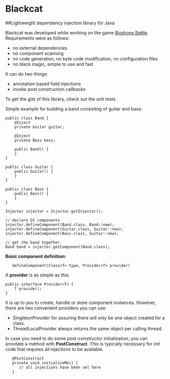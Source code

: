 # Blackcat
##Lightweight dependency injection library for Java

Blackcat was developed while working on the game [Biodrone Battle](http://www.biodronebattle.com).
Requirements were as follows:
* no external dependencies
* no component scanning
* no code generation, no byte code modification, no configuration files
* no black magic, simple to use and fast

It can do two things:
* annotation based field injections
* invoke post construction callbacks

To get the gist of this library, check out the unit tests.

Simple example for building a band consisting of guitar and bass:
```
public class Band {
	@Inject
	private Guitar guitar;

	@Inject
	private Bass bass;

	public Band() {
	}
}

public class Guitar {
	public Guitar() {
	}
}

public class Bass {
	public Bass() {
	}
}
```
```
Injector injector = Injector.getInjector();

// declare DI components
injector.defineComponent(Band.class, Band::new);
injector.defineComponent(Guitar.class, Guitar::new);
injector.defineComponent(Bass.class, Guitar::new);

// get the band together
Band band = injector.getComponent(Band.class);
```

**Basic component definition:**
```
   defineComponent(Class<T> type, Provider<T> provider) 
```
A **provider** is as simple as this:
```
public interface Provider<T> {
	T provide();
}
```
It is up to you to create, handle or store component instances.
However, there are two convenient providers you can use:
* SingletonProvider for assuring there will only be one object created for a class.
* ThreadLocalProvider always returns the same object per calling thread.

In case you need to do some post-constructor initialization, you can annotate a method with **PostConstruct**.
This is typically necessary for init code that requires all injections to be available.
```
   @PostConstruct
   private void initializeMe() {
      // all injections have been set here
   }
```	
